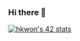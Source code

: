 ### Hi there 👋

[![hkwon's 42 stats](https://badge42.herokuapp.com/api/stats/hkwon)](https://github.com/JaeSeoKim/badge42)


<!--
**hb-kwon/hb-kwon** is a ✨ _special_ ✨ repository because its `README.md` (this file) appears on your GitHub profile.

Here are some ideas to get you started:

- 🔭 I’m currently working on ...
- 🌱 I’m currently learning ...
- 👯 I’m looking to collaborate on ...
- 🤔 I’m looking for help with ...
- 💬 Ask me about ...
- 📫 How to reach me: ...
- 😄 Pronouns: ...
- ⚡ Fun fact: ...
-->
